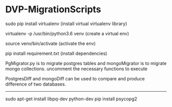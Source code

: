 # DVP-MigrationScripts

sudo pip install virtualenv  (install virtual virtualenv library)

virtualenv -p /usr/bin/python3.6 venv (create a virtual env)

source venv/bin/activate (activate the env)

pip install requirement.txt (install dependencies)

PgMigrator.py is to migrate postgres tables and mongoMigrator is to migrate mongo collections. uncomment the necessary functions to execute

PostgresDiff and mongoDiff can be used to compare and produce difference of two databases.



------------------------
sudo apt-get install libpq-dev python-dev
pip install psycopg2

